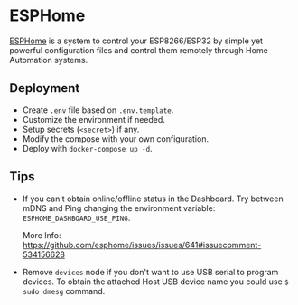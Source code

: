 # ESPHome

[ESPHome](https://esphome.io/) is a system to control your ESP8266/ESP32 by simple yet powerful configuration files and control them remotely through Home Automation systems.

## Deployment

- Create `.env` file based on `.env.template`.
- Customize the environment if needed.
- Setup secrets (`<secret>`) if any.
- Modify the compose with your own configuration.
- Deploy with `docker-compose up -d`.

## Tips

- If you can't obtain online/offline status in the Dashboard. Try between mDNS and Ping changing the environment variable: `ESPHOME_DASHBOARD_USE_PING`.
  
  More Info: https://github.com/esphome/issues/issues/641#issuecomment-534156628

- Remove `devices` node if you don't want to use USB serial to program devices. To obtain the attached Host USB device name you could use `$ sudo dmesg` command.
